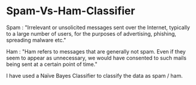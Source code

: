 # Spam-Vs-Ham-Classifier
Spam : "Irrelevant or unsolicited messages sent over the Internet, typically to a large number of users, for the purposes of advertising, phishing, spreading malware etc."

Ham : "Ham refers to messages that are generally not spam. Even if they seem to appear as unnecessary, we would have consented to such mails being sent at a certain point of time."

I have used a Naïve Bayes Classifier to classify the data as spam / ham.
